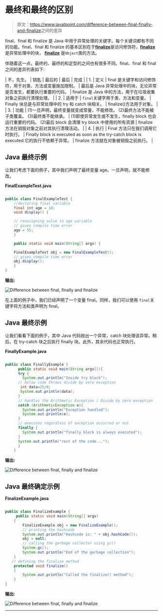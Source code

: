 # 最终和最终的区别

> 原文：<https://www.javatpoint.com/difference-between-final-finally-and-finalize>之间的差异

final、final 和 finalize 是 Java 中用于异常处理的关键字。每个关键词都有不同的功能。final、final 和 finalize 的基本区别在于[**finalize**](https://www.javatpoint.com/final-keyword)是访问修饰符，[**finalize**](https://www.javatpoint.com/finally-block-in-exception-handling)是异常处理中的块， [**finalize**](https://www.javatpoint.com/java-object-finalize-method) 是`Object`类的方法。

伴随着这一点，最终的、最终的和定型的之间也有很多不同。final、final 和 final 之间的差异列表如下:

| 不，先生。 | 钥匙 | 最后的 | 最后 | 完成 |
| 1. | 定义 | final 是关键字和访问修饰符，用于对类、方法或变量施加限制。 | 最后是 Java 异常处理中的块，无论异常是否发生，都要执行重要的代码。 | finalize 是 Java 中的方法，用于在垃圾收集对象之前执行清理处理。 |
| 2. | 适用于 | `final`关键字用于类、方法和变量。 | Finally 块总是与异常处理中的 try 和 catch 块相关。 | finalize()方法用于对象。 |
| 3. | 功能 | (1)一旦声明，最终变量就变成常量，不能修改。
(2)最终方法不能被子类覆盖。
(3)最终类不能继承。 | (1)即使异常发生或不发生，finally block 也会运行重要的代码。
(2)最后 block 会清理 try block 中使用的所有资源 | finalize 方法在销毁对象之前对其执行清理活动。 |
| 4. | 执行 | Final 方法只在我们调用它时执行。 | Finally block is executed as soon as the try-catch block is executed.它的执行不依赖于异常。 | finalize 方法就在对象被销毁之前执行。 |

## Java 最终示例

让我们考虑下面的例子，其中我们声明了最终变量 age。一旦声明，就不能修改。

**FinalExampleTest.java**

```java

public class FinalExampleTest {
	//declaring final variable
	final int age = 18;
	void display() {

	// reassigning value to age variable 
	// gives compile time error
	age = 55;
	}

	public static void main(String[] args) {

	FinalExampleTest obj = new FinalExampleTest();
	// gives compile time error
	obj.display();
	}
}

```

**输出:**

![Difference between final, finally and finalize](../img/a954dece7f23fcd58c9d98b61b9e9d06.png)

在上面的例子中，我们已经声明了一个变量 final。同样，我们可以使用 `final`关键字将方法和类声明为 final。

## Java 最终示例

让我们看看下面的例子，其中 Java 代码抛出一个异常，catch 块处理该异常。稍后，在 try-catch 块之后执行 finally 块。此外，其余代码也正常执行。

**FinallyExample.java**

```java

public class FinallyExample {  
	  public static void main(String args[]){ 
	  try {  
	  	System.out.println("Inside try block");
	  // below code throws divide by zero exception
	   int data=25/0;  
	   System.out.println(data);  
	  } 
	  // handles the Arithmetic Exception / Divide by zero exception
	  catch (ArithmeticException e){
	  	System.out.println("Exception handled");
	  	System.out.println(e);
	  } 
	  // executes regardless of exception occurred or not 
	  finally {
	  	System.out.println("finally block is always executed");
	  }  
	  System.out.println("rest of the code...");  
	  }  
	}  

```

**输出:**

![Difference between final, finally and finalize](../img/a6578a0692063613014e2fb1bb86cf3d.png)

## Java 最终确定示例

**FinalizeExample.java**

```java

public class FinalizeExample {  
     public static void main(String[] args)   
    {   
        FinalizeExample obj = new FinalizeExample();      
        // printing the hashcode 
        System.out.println("Hashcode is: " + obj.hashCode());         
        obj = null;  
        // calling the garbage collector using gc() 
        System.gc();   
        System.out.println("End of the garbage collection");   
    }   
   // defining the finalize method 
    protected void finalize()   
    {   
        System.out.println("Called the finalize() method");   
    }   
}  

```

**输出:**

![Difference between final, finally and finalize](../img/3703d8513b4b2aa3411d961f390c06b0.png)

* * *